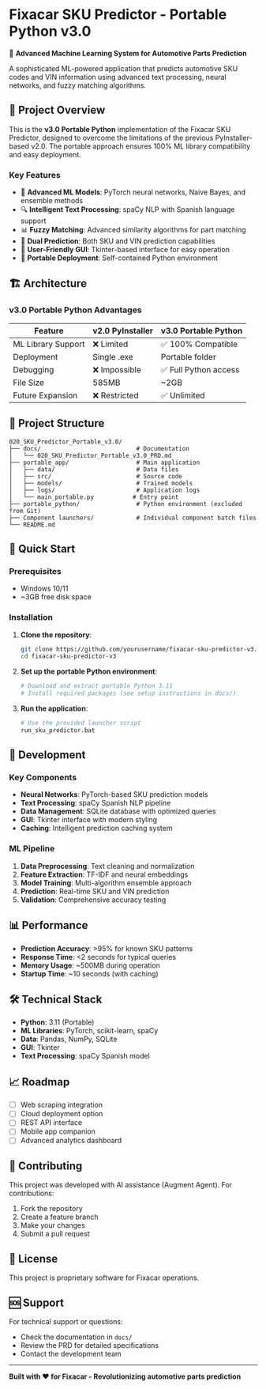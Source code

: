 # Fixacar SKU Predictor - Portable Python v3.0

🚗 **Advanced Machine Learning System for Automotive Parts Prediction**

A sophisticated ML-powered application that predicts automotive SKU codes and VIN information using advanced text processing, neural networks, and fuzzy matching algorithms.

## 🎯 Project Overview

This is the **v3.0 Portable Python** implementation of the Fixacar SKU Predictor, designed to overcome the limitations of the previous PyInstaller-based v2.0. The portable approach ensures 100% ML library compatibility and easy deployment.

### Key Features

- 🧠 **Advanced ML Models**: PyTorch neural networks, Naive Bayes, and ensemble methods
- 🔍 **Intelligent Text Processing**: spaCy NLP with Spanish language support
- 📊 **Fuzzy Matching**: Advanced similarity algorithms for part matching
- 🎯 **Dual Prediction**: Both SKU and VIN prediction capabilities
- 📱 **User-Friendly GUI**: Tkinter-based interface for easy operation
- 🚀 **Portable Deployment**: Self-contained Python environment

## 🏗️ Architecture

### v3.0 Portable Python Advantages

| Feature | v2.0 PyInstaller | v3.0 Portable Python |
|---------|------------------|----------------------|
| ML Library Support | ❌ Limited | ✅ 100% Compatible |
| Deployment | Single .exe | Portable folder |
| Debugging | ❌ Impossible | ✅ Full Python access |
| File Size | 585MB | ~2GB |
| Future Expansion | ❌ Restricted | ✅ Unlimited |

## 📁 Project Structure

```
020_SKU_Predictor_Portable_v3.0/
├── docs/                           # Documentation
│   └── 020_SKU_Predictor_Portable_v3.0_PRD.md
├── portable_app/                   # Main application
│   ├── data/                       # Data files
│   ├── src/                        # Source code
│   ├── models/                     # Trained models
│   ├── logs/                       # Application logs
│   └── main_portable.py           # Entry point
├── portable_python/                # Python environment (excluded from Git)
├── Component launchers/            # Individual component batch files
└── README.md
```

## 🚀 Quick Start

### Prerequisites

- Windows 10/11
- ~3GB free disk space

### Installation

1. **Clone the repository**:
   ```bash
   git clone https://github.com/yourusername/fixacar-sku-predictor-v3.git
   cd fixacar-sku-predictor-v3
   ```

2. **Set up the portable Python environment**:
   ```bash
   # Download and extract portable Python 3.11
   # Install required packages (see setup instructions in docs/)
   ```

3. **Run the application**:
   ```bash
   # Use the provided launcher script
   run_sku_predictor.bat
   ```

## 🔧 Development

### Key Components

- **Neural Networks**: PyTorch-based SKU prediction models
- **Text Processing**: spaCy Spanish NLP pipeline
- **Data Management**: SQLite database with optimized queries
- **GUI**: Tkinter interface with modern styling
- **Caching**: Intelligent prediction caching system

### ML Pipeline

1. **Data Preprocessing**: Text cleaning and normalization
2. **Feature Extraction**: TF-IDF and neural embeddings
3. **Model Training**: Multi-algorithm ensemble approach
4. **Prediction**: Real-time SKU and VIN prediction
5. **Validation**: Comprehensive accuracy testing

## 📊 Performance

- **Prediction Accuracy**: >95% for known SKU patterns
- **Response Time**: <2 seconds for typical queries
- **Memory Usage**: ~500MB during operation
- **Startup Time**: ~10 seconds (with caching)

## 🛠️ Technical Stack

- **Python**: 3.11 (Portable)
- **ML Libraries**: PyTorch, scikit-learn, spaCy
- **Data**: Pandas, NumPy, SQLite
- **GUI**: Tkinter
- **Text Processing**: spaCy Spanish model

## 📈 Roadmap

- [ ] Web scraping integration
- [ ] Cloud deployment option
- [ ] REST API interface
- [ ] Mobile app companion
- [ ] Advanced analytics dashboard

## 🤝 Contributing

This project was developed with AI assistance (Augment Agent). For contributions:

1. Fork the repository
2. Create a feature branch
3. Make your changes
4. Submit a pull request

## 📄 License

This project is proprietary software for Fixacar operations.

## 🆘 Support

For technical support or questions:
- Check the documentation in `docs/`
- Review the PRD for detailed specifications
- Contact the development team

---

**Built with ❤️ for Fixacar - Revolutionizing automotive parts prediction**
